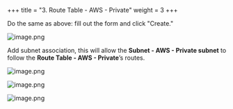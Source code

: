 +++
title = "3. Route Table - AWS - Private"
weight = 3
+++


Do the same as above: fill out the form and click "Create."


![image.png](/images/003-iii-setup-vpc-aws-resources/10-652495-image.png)


Add subnet association, this will allow the **Subnet - AWS - Private subnet** to follow the **Route Table - AWS - Private**’s routes.


![image.png](/images/003-iii-setup-vpc-aws-resources/10-463437-image.png)


![image.png](/images/003-iii-setup-vpc-aws-resources/10-847648-image.png)


![image.png](/images/003-iii-setup-vpc-aws-resources/10-364953-image.png)


